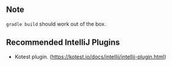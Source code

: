## Note
`gradle build` should work out of the box.

## Recommended IntelliJ Plugins
- Kotest plugin. (https://kotest.io/docs/intellij/intellij-plugin.html)
